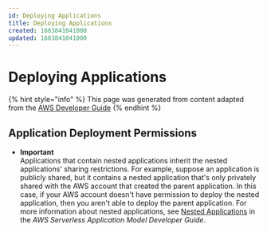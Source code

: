 ```yaml
---
id: Deploying Applications
title: Deploying Applications
created: 1683841041000
updated: 1683841041000
---
```

# Deploying Applications

{% hint style="info" %}
This page was generated from content adapted from the [AWS Developer Guide](https://github.com/awsdocs/aws-serverlessrepo-developer-guide.git)
{% endhint %}

## Application Deployment Permissions

- **Important**  
Applications that contain nested applications inherit the nested applications' sharing restrictions\. For example, suppose an application is publicly shared, but it contains a nested application that's only privately shared with the AWS account that created the parent application\. In this case, if your AWS account doesn't have permission to deploy the nested application, then you aren't able to deploy the parent application\. For more information about nested applications, see [Nested Applications](https://docs.aws.amazon.com/serverless-application-model/latest/developerguide/serverless-sam-template-nested-applications.html) in the *AWS Serverless Application Model Developer Guide*\.

